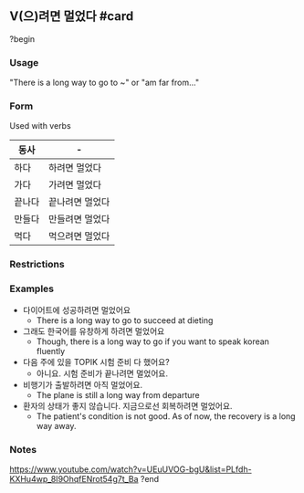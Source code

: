 ## V(으)려면 멀었다 #card
?begin
### Usage
"There is a long way to go to ~" or "am far from..."
### Form
Used with verbs

| 동사  | -        |
| --- | -------- |
| 하다  | 하려면 멀었다  |
| 가다  | 가려면 멀었다  |
| 끝나다 | 끝나려면 멀었다 |
| 만들다 | 만들려면 멀었다 |
| 먹다  | 먹으려면 멀었다 |
### Restrictions
### Examples
* 다이어트에 성공하려면 멀었어요
	* There is a long way to go to succeed at dieting
* 그래도 한국어를 유창하게 하려면 멀었어요
	* Though, there is a long way to go if you want to speak korean fluently
* 다음 주에 있을 TOPIK 시험 준비 다 했어요? 
	* 아니요. 시험 준비가 끝나려면 멀었어요.
* 비행기가 출발하려면 아직 멀었어요.
	* The plane is still a long way from departure
* 환자의 상태가 좋지 않습니다. 지금으로선 회복하려면 멀었어요.
	* The patient's condition is not good. As of now, the recovery is a long way away.
### Notes
https://www.youtube.com/watch?v=UEuUVOG-bgU&list=PLfdh-KXHu4wp_8I9OhqfENrot54g7t_Ba
?end
